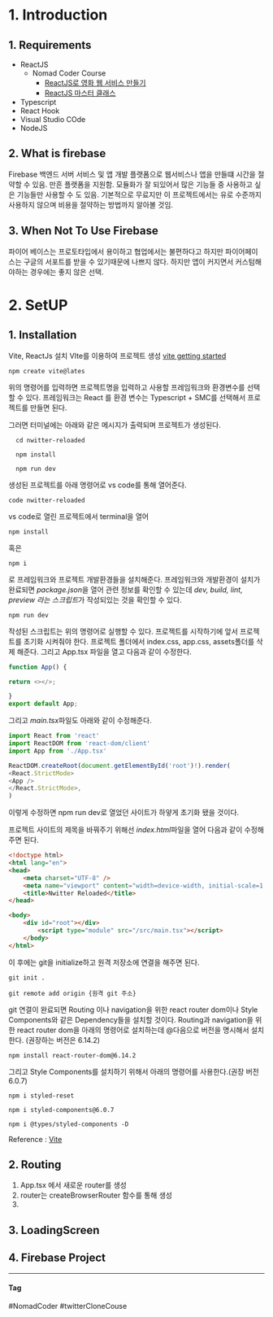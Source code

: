 # 1. Introduction
## 1. Requirements
- ReactJS
	- Nomad Coder Course
		- [ReactJS로 영화 웹 서비스 만들기]()
		- [ReactJS 마스터 클래스]()
- Typescript
- React Hook
- Visual Studio COde
- NodeJS

## 2. What is firebase
Firebase 백엔드 서버 서비스 및 앱 개발 플랫폼으로 웹서비스나 앱을 만들떄 시간을 절약할 수 있음.
만흔 플랫폼을 지원함.
모듈화가 잘 되있어서 많은 기능들 중 사용하고 싶은 기능들만 사용할 수 도 있음.
기본적으로 무료지만 이 프로젝트에서는 유로 수준까지 사용하지 않으며 비용을 절약하는 방법까지 알아볼 것임.
## 3. When Not To Use Firebase
파이어 베이스는 프로토타입에서 용이하고 협업에서는 불편하다고 하지만 파이어페이스는 구글의 서포트를 받을 수 있기때문에 나쁘지 않다.
하지만 앱이 커지면서 커스텀해야하는 경우에는 좋지 않은 선택.

# 2. SetUP

## 1. Installation
Vite, ReactJs 설치
VIte를 이용하여 프로젝트 생성 [vite getting started](https://vitejs.dev/guid)
```
npm create vite@lates
```
위의 명령어를 입력하면 프로젝트명을 입력하고 사용할 프레임워크와 환경변수를 선택할 수 있다.
프레임워크는 React 를 환경 변수는 Typescript + SMC를 선택해서 프로젝트를 만들면 된다.

그러면 터미널에는 아래와 같은 메시지가 출력되며 프로젝트가 생성된다.
```
  cd nwitter-reloaded

  npm install

  npm run dev
```
생성된 프로젝트를 아래 명령어로 vs code를 통해 열어준다.
```
code nwitter-reloaded
```
vs code로 열린 프로젝트에서 terminal을 열어
```
npm install
```
혹은
```
npm i
```
로 프레임워크와 프로젝트 개발환경들을 설치해준다. 프레임워크와 개발환경이 설치가 완료되면 *package.json*을 열어 관련 정보를 확인할 수 있는데 *dev, build, lint, preview 라는 스크립트*가 작성되있는 것을 확인할 수 있다.
```
npm run dev
```
작성된 스크립트는 위의 명령어로 실행할 수 있다.
프로젝트를 시작하기에 앞서 프로젝트를 초기화 시켜줘야 한다. 프로젝트 폴더에서 index.css, app.css, assets폴더를 삭제 해준다. 그리고 App.tsx 파일을 열고 다음과 같이 수정한다.
``` typescript
function App() {

return <></>;

}
export default App;
```
그리고 *main.tsx*파일도 아래와 같이 수정해준다.
``` typescript
import React from 'react'
import ReactDOM from 'react-dom/client'
import App from './App.tsx'

ReactDOM.createRoot(document.getElementById('root')!).render(
<React.StrictMode>
<App />
</React.StrictMode>,
)
```
이렇게 수정하면 npm run dev로 열었던 사이트가 하얗게 초기화 됐을 것이다.

프로젝트 사이트의 제목을 바꿔주기 위해선 *index.html*파일을 열어 다음과 같이 수정해주면 된다.
```html
<!doctype html>
<html lang="en">
<head>
	<meta charset="UTF-8" />
	<meta name="viewport" content="width=device-width, initial-scale=1.0" />
	<title>Nwitter Reloaded</title>
</head>

<body>
	<div id="root"></div>
		<script type="module" src="/src/main.tsx"></script>
	</body>
</html>
```
이 후에는 git을 initialize하고 원격 저장소에 연결을 해주면 된다.
```git
git init .

git remote add origin {원격 git 주소}
```
git 연결이 완료되면 Routing 이나 navigation을 위한 react router dom이나 Style Components와 같은 Dependency들을 설치할 것이다.
Routing과 navigation을 위한 react router dom을 아래의 명령어로 설치하는데 @다음으로 버전을 명시해서 설치한다. (권장하는 버전은 6.14.2)
```
npm install react-router-dom@6.14.2
```
그리고 Style Components를 설치하기 위해서 아래의 명령어를 사용한다.(권장 버전 6.0.7)
```
npm i styled-reset

npm i styled-components@6.0.7

npm i @types/styled-components -D
```



Reference :
[Vite](https://vitejs.dev/guide/)

## 2. Routing
1. App.tsx 에서 새로운 router를 생성
2. router는 createBrowserRouter 함수를 통해 생성
3. 
## 3. LoadingScreen
## 4. Firebase Project


---
#### Tag
#NomadCoder #twitterCloneCouse